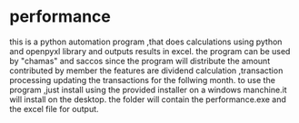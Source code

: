 # performance
this is a python automation program ,that does calculations using python and openpyxl library and outputs results in excel.
the program can be used by "chamas" and saccos since the program will distribute the amount contributed by member
the features are dividend calculation ,transaction processing updating the transactions for the follwing month.
to use the program ,just install using the provided installer on a windows manchine.it will install on the desktop.
the folder will contain the performance.exe and the excel file for output.

